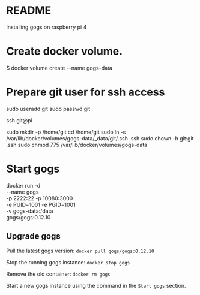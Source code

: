 # README #

Installing gogs on raspberry pi 4

# Create docker volume.
$ docker volume create --name gogs-data

# Prepare git user for ssh access
sudo useradd git
sudo passwd git

ssh git@pi

sudo mkdir -p /home/git
cd /home/git
sudo ln -s /var/lib/docker/volumes/gogs-data/_data/git/.ssh .ssh
sudo chown -h git:git .ssh
sudo chmod 775 /var/lib/docker/volumes/gogs-data

# Start gogs
docker run -d \
    --name gogs \
    -p 2222:22 -p 10080:3000 \
    -e PUID=1001 -e PGID=1001 \
    -v gogs-data:/data \
    gogs/gogs:0.12.10

## Upgrade gogs

Pull the latest gogs version:
`docker pull gogs/gogs:0.12.10`

Stop the running gogs instance:
`docker stop gogs`

Remove the old container:
`docker rm gogs`

Start a new gogs instance using the command in the `Start gogs` section.